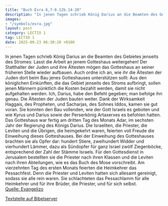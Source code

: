 ```yaml
---
title: "Buch Esra 6,7-8.12b.14-20"
description: "In jenen Tagen schrieb König Darius an die Beamten des Gebietes jenseits des Stromes: Lasst die Arbeit an jenem Gotteshaus weitergehen! Der Statthalter der Juden und ihre Ältesten mögen das Gotteshaus an seiner früheren Stelle wieder aufbauen. Auch ordne ich an, wie ihr die Ältes...."
images:
- "/symbols/esra.jpg"
layout: post
category: LECTIO 1
tag: LECTIO 1
date: 2025-09-23 06:30:28 +0100
---
```

In jenen Tagen schrieb König Darius an die Beamten des Gebietes jenseits des Stromes: Lasst die Arbeit an jenem Gotteshaus weitergehen! Der Statthalter der Juden und ihre Ältesten mögen das Gotteshaus an seiner früheren Stelle wieder aufbauen.
Auch ordne ich an, wie ihr die Ältesten der Juden dort beim Bau jenes Gotteshauses unterstützen sollt: Aus den königlichen Einkünften, die das Gebiet jenseits des Stroms aufbringt, sollen jenen Männern pünktlich die Kosten bezahlt werden, damit sie nicht aufgehalten werden.<!--more-->
Ich, Darius, habe den Befehl gegeben; man befolge ihn genau.
Die Ältesten der Juden bauten weiter. Dank der Wirksamkeit Haggais, des Propheten, und Sacharjas, des Sohnes Iddos, kamen sie gut voran. Sie konnten den Bau vollenden, wie der Gott Israels es geboten und wie Kyrus und Darius sowie der Perserkönig Artaxerxes es befohlen hatten.
Das Gotteshaus war fertig am dritten Tag des Monats Adar, im sechsten Jahr der Regierung des Königs Darius.
Die Israeliten, die Priester, die Leviten und die Übrigen, die heimgekehrt waren, feierten voll Freude die Einweihung dieses Gotteshauses.
Bei der Einweihung des Gotteshauses brachten sie als Opfer dar: hundert Stiere, zweihundert Widder und vierhundert Lämmer, dazu als Sündopfer für ganz Israel zwölf Ziegenböcke, entsprechend der Zahl der Stämme Israels.
Für den Gottesdienst in Jerusalem bestellten sie die Priester nach ihren Klassen und die Leviten nach ihren Abteilungen, wie es das Buch des Mose vorschreibt.
Am vierzehnten Tag des ersten Monats feierten die Heimkehrer das Pessachfest.
Denn die Priester und Leviten hatten sich allesamt gereinigt, sodass sie alle rein waren. Sie schlachteten das Pessachlamm für alle Heimkehrer und für ihre Brüder, die Priester, und für sich selbst.<br>
[Quelle: Evangelizo](https://evangeliumtagfuertag.org/DE/gospel)

[Textstelle auf Bibelserver](https://www.bibleserver.com/EU/Esra6,7-8.12b.14-20)
